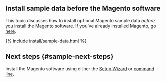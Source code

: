 <div markdown="1">

## Install sample data before the Magento software

This topic discusses how to install optional Magento sample data *before* you install the Magento software. If you've already installed Magento, go <a href="{{page.baseurl}}/install-gde/install/sample-data.html">here</a>.
  
{% include install/sample-data.html %}

## Next steps   {#sample-next-steps}

Install the Magento software using either the <a href="{{ page.baseurl }}/install-gde/install/web/install-web.html">Setup Wizard</a> or <a href="{{ page.baseurl }}/install-gde/install/cli/install-cli.html">command line</a>.
